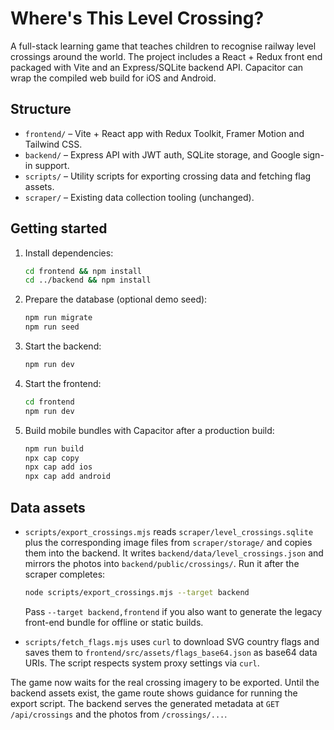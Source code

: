 # Where's This Level Crossing?

A full-stack learning game that teaches children to recognise railway level crossings
around the world. The project includes a React + Redux front end packaged with Vite and
an Express/SQLite backend API. Capacitor can wrap the compiled web build for iOS and
Android.

## Structure

- `frontend/` – Vite + React app with Redux Toolkit, Framer Motion and Tailwind CSS.
- `backend/` – Express API with JWT auth, SQLite storage, and Google sign-in support.
- `scripts/` – Utility scripts for exporting crossing data and fetching flag assets.
- `scraper/` – Existing data collection tooling (unchanged).

## Getting started

1. Install dependencies:

   ```bash
   cd frontend && npm install
   cd ../backend && npm install
   ```

2. Prepare the database (optional demo seed):

   ```bash
   npm run migrate
   npm run seed
   ```

3. Start the backend:

   ```bash
   npm run dev
   ```

4. Start the frontend:

   ```bash
   cd frontend
   npm run dev
   ```

5. Build mobile bundles with Capacitor after a production build:

   ```bash
   npm run build
   npx cap copy
   npx cap add ios
   npx cap add android
   ```

## Data assets

- `scripts/export_crossings.mjs` reads `scraper/level_crossings.sqlite` plus the
  corresponding image files from `scraper/storage/` and copies them into the backend.
  It writes `backend/data/level_crossings.json` and mirrors the photos into
  `backend/public/crossings/`. Run it after the scraper completes:

  ```bash
  node scripts/export_crossings.mjs --target backend
  ```

  Pass `--target backend,frontend` if you also want to generate the legacy
  front-end bundle for offline or static builds.
- `scripts/fetch_flags.mjs` uses `curl` to download SVG country flags and saves them
  to `frontend/src/assets/flags_base64.json` as base64 data URIs. The script respects
  system proxy settings via `curl`.

The game now waits for the real crossing imagery to be exported. Until the backend
assets exist, the game route shows guidance for running the export script. The backend
serves the generated metadata at `GET /api/crossings` and the photos from
`/crossings/...`.
